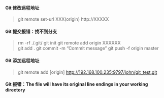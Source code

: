 #### Git 修改远程地址

> git remote set-url XXX(origin) http://XXXXX

#### Git 提交报错：找不到分支

> rm -rf ./.git/
> git init
> git remote add origin XXXXXX  
> git add .
> git commit -m “Commit message”
> git push -f origin master

#### Git 添加远程地址

> git remote add [origin] http://192.168.100.235:9797/john/git_test.git

#### Git 报错：The file will have its original line endings in your working directory
